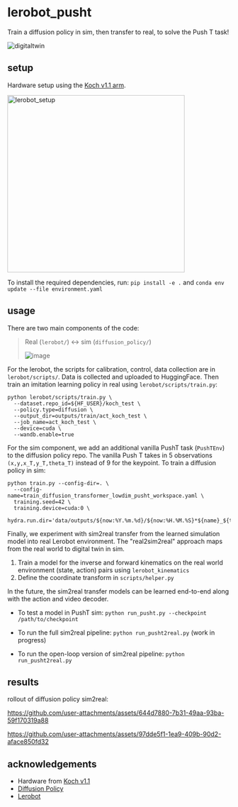 # lerobot_pusht

Train a diffusion policy in sim, then transfer to real, to solve the Push T task!

![digitaltwin](https://github.com/user-attachments/assets/2d6d1b8f-ed30-4238-bbf7-f5f62a5350d9)

## setup

Hardware setup using the [Koch v1.1 arm](https://github.com/jess-moss/koch-v1-1?tab=readme-ov-file).

<img src="https://github.com/user-attachments/assets/4b5d3651-4f4e-483f-a20d-24ec2b7c36ad" width="400" alt="lerobot_setup">

To install the required dependencies, run:
`pip install -e .`
and `conda env update --file environment.yaml`

## usage

There are two main components of the code:

> Real (`lerobot/`) <-> sim (`diffusion_policy/`)
>
> ![image](https://github.com/user-attachments/assets/9e41a651-6636-4b41-ae7f-a4afec941a0b)


For the lerobot, the scripts for calibration, control, data collection are in `lerobot/scripts/`. Data is collected and uploaded to HuggingFace. Then train an imitation learning policy in real using `lerobot/scripts/train.py`:

```
python lerobot/scripts/train.py \
  --dataset.repo_id=${HF_USER}/koch_test \
  --policy.type=diffusion \
  --output_dir=outputs/train/act_koch_test \
  --job_name=act_koch_test \
  --device=cuda \
  --wandb.enable=true
```

For the sim component, we add an additional vanilla PushT task (`PushTEnv`) to the diffusion policy repo. The vanilla Push T takes in 5 observations `(x,y,x_T,y_T,theta_T)` instead of 9 for the keypoint. To train a diffusion policy in sim:

```
python train.py --config-dir=. \
  --config-name=train_diffusion_transformer_lowdim_pusht_workspace.yaml \
  training.seed=42 \
  training.device=cuda:0 \
  hydra.run.dir='data/outputs/${now:%Y.%m.%d}/${now:%H.%M.%S}*${name}_${task_name}'
```

Finally, we experiment with sim2real transfer from the learned simulation model into real Lerobot environment. The "real2sim2real" approach maps from the real world to digital twin in sim.

1. Train a model for the inverse and forward kinematics on the real world environment (state, action) pairs using `lerobot_kinematics`
2. Define the coordinate transform in `scripts/helper.py`

In the future, the sim2real transfer models can be learned end-to-end along with the action and video decoder.

- To test a model in PushT sim: 
`python run_pusht.py --checkpoint /path/to/checkpoint`

- To run the full sim2real pipeline:
`python run_pusht2real.py` (work in progress)

- To run the open-loop version of sim2real pipeline:
`python run_pusht2real.py`

## results

rollout of diffusion policy sim2real:

https://github.com/user-attachments/assets/644d7880-7b31-49aa-93ba-59f170319a88

https://github.com/user-attachments/assets/97dde5f1-1ea9-409b-90d2-aface850fd32

## acknowledgements

- Hardware from [Koch v1.1](https://github.com/jess-moss/koch-v1-1?tab=readme-ov-file)
- [Diffusion Policy](https://github.com/real-stanford/diffusion_policy/tree/main)
- [Lerobot](https://github.com/huggingface/lerobot)
